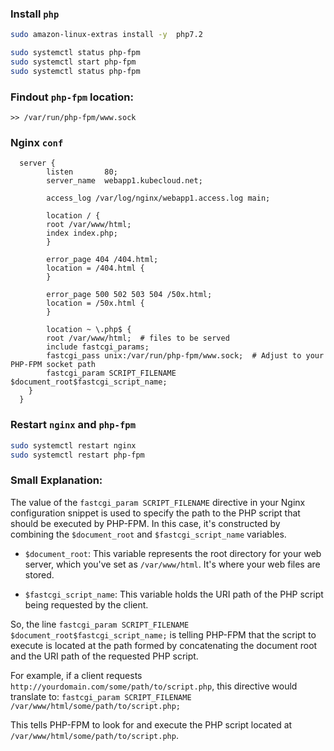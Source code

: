 ### Install `php`
```bash
sudo amazon-linux-extras install -y  php7.2

sudo systemctl status php-fpm
sudo systemctl start php-fpm
sudo systemctl status php-fpm
```

### Findout `php-fpm` location:
```
>> /var/run/php-fpm/www.sock
```

### Nginx `conf`
```nginx
  server {
        listen       80;
        server_name  webapp1.kubecloud.net;
       
        access_log /var/log/nginx/webapp1.access.log main;

        location / {
        root /var/www/html;
        index index.php;
        }

        error_page 404 /404.html;
        location = /404.html {
        }

        error_page 500 502 503 504 /50x.html;
        location = /50x.html {
        }

        location ~ \.php$ {
        root /var/www/html;  # files to be served
        include fastcgi_params;
        fastcgi_pass unix:/var/run/php-fpm/www.sock;  # Adjust to your PHP-FPM socket path
        fastcgi_param SCRIPT_FILENAME $document_root$fastcgi_script_name;
    }
  }
```

### Restart `nginx` and `php-fpm`
```bash
sudo systemctl restart nginx
sudo systemctl restart php-fpm
```

### Small Explanation:
The value of the `fastcgi_param SCRIPT_FILENAME` directive in your Nginx configuration snippet is used to specify the path to the PHP script that should be executed by PHP-FPM. In this case, it's constructed by combining the `$document_root` and `$fastcgi_script_name` variables.

- `$document_root`: This variable represents the root directory for your web server, which you've set as `/var/www/html`. It's where your web files are stored.

- `$fastcgi_script_name`: This variable holds the URI path of the PHP script being requested by the client.

So, the line `fastcgi_param SCRIPT_FILENAME $document_root$fastcgi_script_name;` is telling PHP-FPM that the script to execute is located at the path formed by concatenating the document root and the URI path of the requested PHP script.

For example, if a client requests `http://yourdomain.com/some/path/to/script.php`, this directive would translate to: `fastcgi_param SCRIPT_FILENAME /var/www/html/some/path/to/script.php;`

This tells PHP-FPM to look for and execute the PHP script located at `/var/www/html/some/path/to/script.php`.
